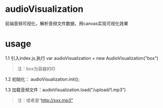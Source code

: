 # audioVisualization
前端音频可视化，解析音频文件数据，用canvas实现可视化效果
# usage
1.1 引入index.js,执行 var audioVisualization = new AudioVisualization("box")
> 注：box为容器的ID

1.2 初始化： audioVisualization.init();

1.3 加载音频文件：audioVisualization.load("/upload/1.mp3")
> 注：或者是“http://xxx.mp3”

	  
		  
